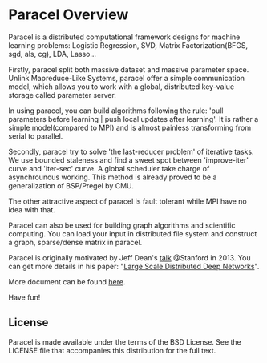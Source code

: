 Paracel Overview
================

Paracel is a distributed computational framework designs for machine learning problems: Logistic Regression, SVD, Matrix Factorization(BFGS, sgd, als, cg), LDA, Lasso...

Firstly, paracel split both massive dataset and massive parameter space. Unlink Mapreduce-Like Systems, paracel offer a simple communication model, which allows you to work with a global, distributed key-value storage called parameter server.

In using paracel, you can build algorithms following the rule: 'pull parameters before learning | push local updates after learning'. It is rather a simple model(compared to MPI) and is almost painless transforming from serial to parallel.

Secondly, paracel try to solve 'the last-reducer problem' of iterative tasks. We use bounded staleness and find a sweet spot between 'improve-iter' curve and 'iter-sec' curve. A global scheduler take charge of asynchrounous working. This method is already proved to be a generalization of BSP/Pregel by CMU.

The other attractive aspect of paracel is fault tolerant while MPI have no idea with that.

Paracel can also be used for building graph algorithms and scientific computing. You can load your input in distributed file system and construct a graph, sparse/dense matrix in paracel.

Paracel is originally motivated by Jeff Dean's [talk](http://infolab.stanford.edu/infoseminar/dean.pdf) @Stanford in 2013. You can get more details in his paper: "[Large Scale Distributed Deep Networks](http://static.googleusercontent.com/media/research.google.com/en//archive/large_deep_networks_nips2012.pdf)".

More document can be found [here](http://xunzhang.github.io/paracel).

Have fun!

License
-------
Paracel is made available under the terms of the BSD License. See the LICENSE file that accompanies this distribution for the full text.
